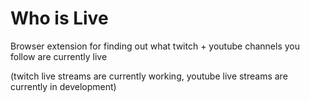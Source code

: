 # Who is Live
Browser extension for finding out what twitch + youtube channels you follow are currently live

(twitch live streams are currently working, youtube live streams are currently in development)
